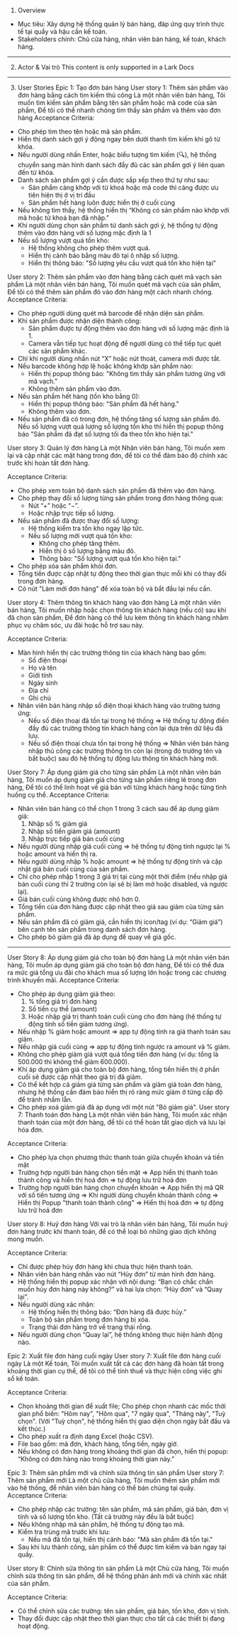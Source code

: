 1. Overview 
- Mục tiêu: Xây dựng hệ thống quản lý bán hàng, đáp ứng quy trình thực tế tại quầy và hậu cần kế toán.
- Stakeholders chính: Chủ cửa hàng, nhân viên bán hàng, kế toán, khách hàng.

---
2. Actor & Vai trò
This content is only supported in a Lark Docs

---
3. User Stories 
Epic 1: Tạo đơn bán hàng
User story 1: Thêm sản phẩm vào đơn hàng bằng cách tìm kiếm thủ công
Là một nhân viên bán hàng, 
Tôi muốn tìm kiếm sản phẩm bằng tên sản phẩm hoặc mã code của sản phẩm, 
Để tôi có thể nhanh chóng tìm thấy sản phẩm và thêm vào đơn hàng
Acceptance Criteria:
- Cho phép tìm theo tên hoặc mã sản phẩm.
- Hiển thị danh sách gợi ý động ngay bên dưới thanh tìm kiếm khi gõ từ khóa.
- Nếu người dùng nhấn Enter, hoặc biểu tượng tìm kiếm (🔍), hệ thống chuyển sang màn hình danh sách đầy đủ các sản phẩm gợi ý liên quan đến từ khóa. 
- Danh sách sản phẩm gợi ý cần được sắp xếp theo thứ tự như sau:
  - Sản phẩm càng khớp với từ khoá hoặc mã code thì càng được ưu tiên hiện thị ở vị trí đầu
  - Sản phẩm hết hàng luôn được hiển thị ở cuối cùng
- Nếu không tìm thấy, hệ thống hiển thị “Không có sản phẩm nào khớp với mã hoặc từ khoá bạn đã nhập.”
- Khi người dùng chọn sản phẩm từ danh sách gợi ý, hệ thống tự động thêm vào đơn hàng với số lượng mặc định là 1
- Nếu số lượng vượt quá tồn kho:
  - Hệ thống không cho phép thêm vượt quá.
  - Hiển thị cảnh báo bằng màu đỏ tại ô nhập số lượng.
  - Hiển thị thông báo: "Số lượng yêu cầu vượt quá tồn kho hiện tại"
  
User story 2: Thêm sản phẩm vào đơn hàng bằng cách quét mã vạch sản phẩm
Là một nhân viên bán hàng,
Tôi muốn quét mã vạch của sản phẩm,
Để tôi có thể thêm sản phẩm đó vào đơn hàng một cách nhanh chóng.
Acceptance Criteria:
- Cho phép người dùng quét mã barcode để nhận diện sản phẩm.
- Khi sản phẩm được nhận diện thành công:
  - Sản phẩm được tự động thêm vào đơn hàng với số lượng mặc định là 1.
  - Camera vẫn tiếp tục hoạt động để người dùng có thể tiếp tục quét các sản phẩm khác.
- Chỉ khi người dùng nhấn nút “X” hoặc nút thoát, camera mới được tắt.
- Nếu barcode không hợp lệ hoặc không khớp sản phẩm nào:
  - Hiển thị popup thông báo: "Không tìm thấy sản phẩm tương ứng với mã vạch."
  - Không thêm sản phẩm vào đơn.
- Nếu sản phẩm hết hàng (tồn kho bằng 0):
  - Hiển thị popup thông báo: "Sản phẩm đã hết hàng."
  - Không thêm vào đơn.
- Nếu sản phẩm đã có trong đơn, hệ thống tăng số lượng sản phẩm đó. Nếu số lượng vượt quá lượng số lượng tồn kho thì hiển thị popup thông báo "Sản phẩm đã đạt số lượng tối đa theo tồn kho hiện tại."

User story 3: Quản lý đơn hàng
Là một Nhân viên bán hàng,
Tôi muốn xem lại và cập nhật các mặt hàng trong đơn,
để tôi có thể đảm bảo độ chính xác trước khi hoàn tất đơn hàng.

Acceptance Criteria:
- Cho phép xem toàn bộ danh sách sản phẩm đã thêm vào đơn hàng.
- Cho phép thay đổi số lượng từng sản phẩm trong đơn hàng thông qua:
  - Nút “+” hoặc “−”.
  - Hoặc nhập trực tiếp số lượng.
- Nếu sản phẩm đã được thay đổi số lượng:
  - Hệ thống kiểm tra tồn kho ngay lập tức.
  - Nếu số lượng mới vượt quá tồn kho:
    - Không cho phép tăng thêm.
    - Hiển thị ô số lượng bằng màu đỏ.
    - Thông báo: "Số lượng vượt quá tồn kho hiện tại."
- Cho phép xóa sản phẩm khỏi đơn.
- Tổng tiền được cập nhật tự động theo thời gian thực mỗi khi có thay đổi trong đơn hàng.
- Có nút "Làm mới đơn hàng" để xóa toàn bộ và bắt đầu lại nếu cần.

User story 4: Thêm thông tin khách hàng vào đơn hàng
Là một nhân viên bán hàng,
Tôi muốn nhập hoặc chọn thông tin khách hàng (nếu có) sau khi đã chọn sản phẩm,
Để đơn hàng có thể lưu kèm thông tin khách hàng nhằm phục vụ chăm sóc, ưu đãi hoặc hỗ trợ sau này.

Acceptance Criteria:
- Màn hình hiển thị các trường thông tin của khách hàng bao gồm:
  - Số điện thoại 
  - Họ và tên 
  - Giới tính 
  - Ngày sinh 
  - Địa chỉ 
  - Ghi chú 
- Nhân viên bán hàng nhập số điện thoại khách hàng vào trường tương ứng:
  - Nếu số điện thoại đã tồn tại trong hệ thống => Hệ thống tự động điền đầy đủ các trường thông tin khách hàng còn lại dựa trên dữ liệu đã lưu.
  - Nếu số điện thoại chưa tồn tại trong hệ thống => Nhân viên bán hàng nhập thủ công các trường thông tin còn lại (trong đó trường tên và bắt buộc) sau đó hệ thống tự động lưu thông tin khách hàng mới.

User Story 7: Áp dụng giảm giá cho từng sản phẩm
Là một nhân viên bán hàng,
Tôi muốn áp dụng giảm giá cho từng sản phẩm riêng lẻ trong đơn hàng,
Để tôi có thể linh hoạt về giá bán với từng khách hàng hoặc từng tình huống cụ thể.
Acceptance Criteria:
- Nhân viên bán hàng có thể chọn 1 trong 3 cách sau để áp dụng giảm giá:
  1. Nhập số % giảm giá
  2. Nhập số tiền giảm giá (amount)
  3. Nhập trực tiếp giá bán cuối cùng
- Nếu người dùng nhập giá cuối cùng ⇒ hệ thống tự động tính ngược lại % hoặc amount và hiển thị ra.
- Nếu người dùng nhập % hoặc amount ⇒ hệ thống tự động tính và cập nhật giá bán cuối cùng của sản phẩm.
- Chỉ cho phép nhập 1 trong 3 giá trị tại cùng một thời điểm (nếu nhập giá bán cuối cùng thì 2 trường còn lại sẽ bị làm mờ hoặc disabled, và ngược lại).
- Giá bán cuối cùng không được nhỏ hơn 0.
- Tổng tiền của đơn hàng được cập nhật theo giá sau giảm của từng sản phẩm.
- Nếu sản phẩm đã có giảm giá, cần hiển thị icon/tag (ví dụ: “Giảm giá”) bên cạnh tên sản phẩm trong danh sách đơn hàng.
- Cho phép bỏ giảm giá đã áp dụng để quay về giá gốc.

---
User Story 8: Áp dụng giảm giá cho toàn bộ đơn hàng
Là một nhân viên bán hàng,
Tôi muốn áp dụng giảm giá cho toàn bộ đơn hàng,
Để tôi có thể đưa ra mức giá tổng ưu đãi cho khách mua số lượng lớn hoặc trong các chương trình khuyến mãi.
Acceptance Criteria:
- Cho phép áp dụng giảm giá theo:
  1. % tổng giá trị đơn hàng
  2. Số tiền cụ thể (amount)
  3. Hoặc nhập giá trị thanh toán cuối cùng cho đơn hàng (hệ thống tự động tính số tiền giảm tương ứng).
- Nếu nhập % giảm hoặc amount ⇒ app tự động tính ra giá thanh toán sau giảm.
- Nếu nhập giá cuối cùng ⇒ app tự động tính ngược ra amount và % giảm.
- Không cho phép giảm giá vượt quá tổng tiền đơn hàng (ví dụ: tổng là 500.000 thì không thể giảm 600.000).
- Khi áp dụng giảm giá cho toàn bộ đơn hàng, tổng tiền hiển thị ở phần cuối sẽ được cập nhật theo giá trị đã giảm.
- Có thể kết hợp cả giảm giá từng sản phẩm và giảm giá toàn đơn hàng, nhưng hệ thống cần đảm bảo hiển thị rõ ràng mức giảm ở từng cấp độ để tránh nhầm lẫn.
- Cho phép xoá giảm giá đã áp dụng với một nút "Bỏ giảm giá".
User story 7: Thanh toán đơn hàng
Là một nhân viên bán hàng,
Tôi muốn xác nhận thanh toán của một đơn hàng,
để tôi có thể hoàn tất giao dịch và lưu lại hóa đơn.

Acceptance Criteria:
- Cho phép lựa chọn phương thức thanh toán giữa chuyển khoản và tiền mặt
- Trường hợp người bán hàng chọn tiền mặt => App hiển thị thanh toán thành công và hiển thị hoá đơn => tự động lưu trữ hoá đơn
- Trường hợp người bán hàng chọn chuyển khoản => App hiển thị mã QR với số tiền tương ứng => Khi người dùng chuyển khoản thành công => Hiển thị Popup "thanh toán thành công" => Hiển thị hoá đơn => tự động lưu trữ hoá đơn

User story 8: Huỷ đơn hàng
Với vai trò là nhân viên bán hàng,
Tôi muốn huỷ đơn hàng trước khi thanh toán,
để có thể loại bỏ những giao dịch không mong muốn.

Acceptance Criteria:
- Chỉ được phép hủy đơn hàng khi chưa thực hiện thanh toán.
- Nhân viên bán hàng nhấn vào nút “Hủy đơn” từ màn hình đơn hàng.
- Hệ thống hiển thị popup xác nhận với nội dung: “Bạn có chắc chắn muốn hủy đơn hàng này không?” và hai lựa chọn: “Hủy đơn” và “Quay lại”.
- Nếu người dùng xác nhận:
  - Hệ thống hiển thị thông báo: “Đơn hàng đã được hủy.”
  - Toàn bộ sản phẩm trong đơn hàng bị xóa.
  - Trạng thái đơn hàng trở về trạng thái rỗng.
- Nếu người dùng chọn “Quay lại”, hệ thống không thực hiện hành động nào.

Epic 2: Xuất file đơn hàng cuối ngày
User story 7: Xuất file đơn hàng cuối ngày
Là một Kế toán,
Tôi muốn xuất tất cả các đơn hàng đã hoàn tất trong khoảng thời gian cụ thể,
để tôi có thể tính thuế và thực hiện công việc ghi sổ kế toán.

Acceptance Criteria:
- Chọn khoảng thời gian để xuất file; Cho phép chọn nhanh các mốc thời gian phổ biến: "Hôm nay", "Hôm qua", "7 ngày qua", "Tháng này", "Tuỳ chọn". (Với "Tuỳ chọn", hệ thống hiển thị giao diện chọn ngày bắt đầu và kết thúc.)
- Cho phép xuất ra định dạng Excel (hoặc CSV).
- File bao gồm: mã đơn, khách hàng, tổng tiền, ngày giờ.
- Nếu không có đơn hàng trong khoảng thời gian đã chọn, hiển thị popup: “Không có đơn hàng nào trong khoảng thời gian này.”

Epic 3: Thêm sản phẩm mới và chỉnh sửa thông tin sản phẩm 
User story 7: Thêm sản phẩm mới
Là một chủ cửa hàng,
Tôi muốn thêm sản phẩm mới vào hệ thống,
để nhân viên bán hàng có thể bán chúng tại quầy.
Acceptance Criteria:
- Cho phép nhập các trường: tên sản phẩm, mã sản phẩm, giá bán, đơn vị tính và số lượng tồn kho. (Tất cả trường này đều là bắt buộc)
- Nếu không nhập mã sản phẩm, hệ thống tự động tạo mã.
- Kiểm tra trùng mã trước khi lưu:
  - Nếu mã đã tồn tại, hiển thị cảnh báo: "Mã sản phẩm đã tồn tại."
- Sau khi lưu thành công, sản phẩm có thể được tìm kiếm và bán ngay tại quầy.

User story 8: Chỉnh sửa thông tin sản phẩm 
Là một Chủ cửa hàng,
Tôi muốn chỉnh sửa thông tin sản phẩm,
để hệ thống phản ánh mới và chính xác nhất của sản phẩm.

Acceptance Criteria:
- Có thể chỉnh sửa các trường: tên sản phẩm, giá bán, tồn kho, đơn vị tính.
- Thay đổi được cập nhật theo thời gian thực cho tất cả các thiết bị đang hoạt động.
